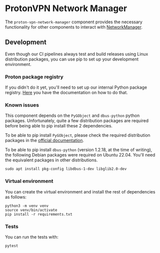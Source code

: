 # ProtonVPN Network Manager

The `proton-vpn-network-manager` component provides the necessary functionality for other components to interact with
[NetworkManager](https://www.networkmanager.dev).

## Development

Even though our CI pipelines always test and build releases using Linux distribution packages,
you can use pip to set up your development environment.

### Proton package registry

If you didn't do it yet, you'll need to set up our internal Python package registry.
[Here](https://gitlab.protontech.ch/help/user/packages/pypi_repository/index.md#authenticate-to-access-packages-within-a-group)
you have the documentation on how to do that.

### Known issues

This component depends on the `PyGObject` and `dbus-python` python packages. Unfortunately, quite a few
distribution packages are required before being able to pip install these 2 dependencies.

To be able to pip install `PyGObject`, please check the required distribution packages in the
[official documentation](https://pygobject.readthedocs.io/en/latest/devguide/dev_environ.html).

To be able to pip install `dbus-python` (version 1.2.18, at the time of writing), the following Debian
packages were required on Ubuntu 22.04. You'll need the equivalent packages in other distributions.

```shell
sudo apt install pkg-config libdbus-1-dev libglib2.0-dev
```

### Virtual environment

You can create the virtual environment and install the rest of dependencies as follows:

```shell
python3 -m venv venv
source venv/bin/activate
pip install -r requirements.txt
```

### Tests

You can run the tests with:

```shell
pytest
```
